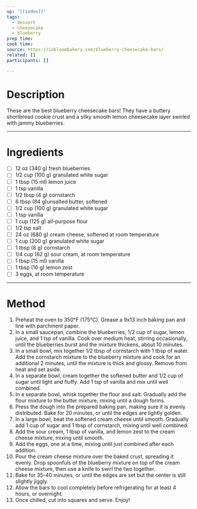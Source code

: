 ```yaml
---
up: "[[index]]"
tags:
  - dessert
  - cheesecake
  - blueberry
prep time: 
cook time: 
source: https://inbloombakery.com/blueberry-cheesecake-bars/
related: []
participants: []

---
```

# Description
These are the best blueberry cheesecake bars! They have a buttery shortbread cookie crust and a silky smooth lemon cheesecake layer swirled with jammy blueberries.

---
# Ingredients
- [ ] 12 oz (340 g) fresh blueberries
- [ ] 1/2 cup (100 g) granulated white sugar
- [ ] 1 tbsp (15 ml) lemon juice
- [ ] 1 tsp vanilla
- [ ] 1/2 tbsp (4 g) cornstarch
- [ ] 6 tbsp (84 g)unsalted butter, softened
- [ ] 1/2 cup (100 g) granulated white sugar
- [ ] 1 tsp vanilla
- [ ] 1 cup (125 g) all-purpose flour
- [ ] 1/2 tsp salt
- [ ] 24 oz (680 g) cream cheese, softened at room temperature
- [ ] 1 cup (200 g) granulated white sugar
- [ ] 1 tbsp (8 g) cornstarch
- [ ] 1/4 cup (62 g) sour cream, at room temperature
- [ ] 1 tbsp (15 ml) vanilla
- [ ] 1 tbsp (10 g) lemon zest
- [ ] 3 eggs, at room temperature

---
# Method
1. Preheat the oven to 350°F (175°C). Grease a 9x13 inch baking pan and line with parchment paper.
2. In a small saucepan, combine the blueberries, 1/2 cup of sugar, lemon juice, and 1 tsp of vanilla. Cook over medium heat, stirring occasionally, until the blueberries burst and the mixture thickens, about 10 minutes.
3. In a small bowl, mix together 1/2 tbsp of cornstarch with 1 tbsp of water. Add the cornstarch mixture to the blueberry mixture and cook for an additional 2 minutes, until the mixture is thick and glossy. Remove from heat and set aside.
4. In a separate bowl, cream together the softened butter and 1/2 cup of sugar until light and fluffy. Add 1 tsp of vanilla and mix until well combined.
5. In a separate bowl, whisk together the flour and salt. Gradually add the flour mixture to the butter mixture, mixing until a dough forms.
6. Press the dough into the prepared baking pan, making sure it is evenly distributed. Bake for 20 minutes, or until the edges are lightly golden.
7. In a large bowl, beat the softened cream cheese until smooth. Gradually add 1 cup of sugar and 1 tbsp of cornstarch, mixing until well combined.
8. Add the sour cream, 1 tbsp of vanilla, and lemon zest to the cream cheese mixture, mixing until smooth.
9. Add the eggs, one at a time, mixing until just combined after each addition.
10. Pour the cream cheese mixture over the baked crust, spreading it evenly. Drop spoonfuls of the blueberry mixture on top of the cream cheese mixture, then use a knife to swirl the two together.
11. Bake for 35-40 minutes, or until the edges are set but the center is still slightly jiggly.
12. Allow the bars to cool completely before refrigerating for at least 4 hours, or overnight.
13. Once chilled, cut into squares and serve. Enjoy!